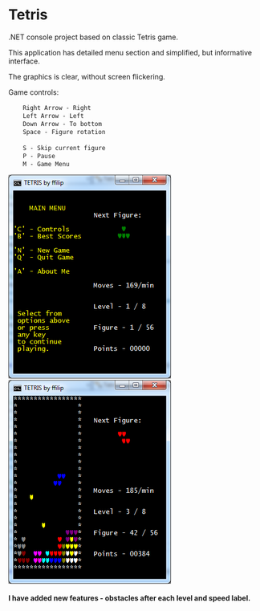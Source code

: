 # Tetris
.NET console project based on classic Tetris game.

 This application has detailed menu section and simplified, but informative interface.
 
 The graphics is clear, without screen flickering.


Game controls:

        Right Arrow - Right
        Left Arrow - Left
        Down Arrow - To bottom
        Space - Figure rotation
        
        S - Skip current figure
        P - Pause
        M - Game Menu
        

<div>
    <img src = "1.png">
 &nbsp; &nbsp;
    <img src = "2.png">
    <br>
    <br>
</div>

<b>
    I have added new features - obstacles after each level and speed label.
</b>
